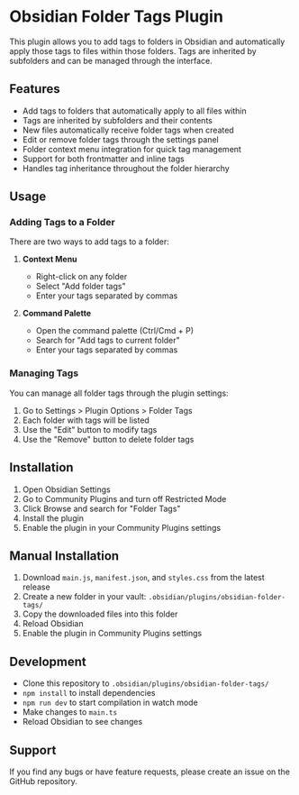 # Obsidian Folder Tags Plugin

This plugin allows you to add tags to folders in Obsidian and automatically apply those tags to files within those folders. Tags are inherited by subfolders and can be managed through the interface.

## Features

- Add tags to folders that automatically apply to all files within
- Tags are inherited by subfolders and their contents
- New files automatically receive folder tags when created
- Edit or remove folder tags through the settings panel
- Folder context menu integration for quick tag management
- Support for both frontmatter and inline tags
- Handles tag inheritance throughout the folder hierarchy

## Usage

### Adding Tags to a Folder

There are two ways to add tags to a folder:

1. **Context Menu**
   - Right-click on any folder
   - Select "Add folder tags"
   - Enter your tags separated by commas

2. **Command Palette**
   - Open the command palette (Ctrl/Cmd + P)
   - Search for "Add tags to current folder"
   - Enter your tags separated by commas

### Managing Tags

You can manage all folder tags through the plugin settings:
1. Go to Settings > Plugin Options > Folder Tags
2. Each folder with tags will be listed
3. Use the "Edit" button to modify tags
4. Use the "Remove" button to delete folder tags

## Installation

1. Open Obsidian Settings
2. Go to Community Plugins and turn off Restricted Mode
3. Click Browse and search for "Folder Tags"
4. Install the plugin
5. Enable the plugin in your Community Plugins settings

## Manual Installation

1. Download `main.js`, `manifest.json`, and `styles.css` from the latest release
2. Create a new folder in your vault: `.obsidian/plugins/obsidian-folder-tags/`
3. Copy the downloaded files into this folder
4. Reload Obsidian
5. Enable the plugin in Community Plugins settings

## Development

- Clone this repository to `.obsidian/plugins/obsidian-folder-tags/`
- `npm install` to install dependencies
- `npm run dev` to start compilation in watch mode
- Make changes to `main.ts`
- Reload Obsidian to see changes

## Support

If you find any bugs or have feature requests, please create an issue on the GitHub repository.
